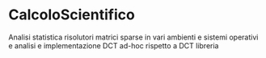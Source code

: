 # CalcoloScientifico
Analisi statistica risolutori matrici sparse in vari ambienti e sistemi operativi e analisi e implementazione DCT ad-hoc rispetto a DCT libreria
